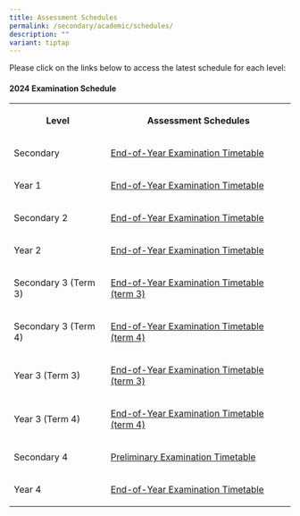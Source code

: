 ```yaml
---
title: Assessment Schedules
permalink: /secondary/academic/schedules/
description: ""
variant: tiptap
---
```

<p>Please click on the links below to access the latest schedule for each
level:</p>
<h4><strong>2024 Examination Schedule</strong></h4>
<table style="minWidth: 50px">
<colgroup>
<col>
<col>
</colgroup>
<tbody>
<tr>
<th rowspan="1" colspan="1">
<p>Level</p>
</th>
<th rowspan="1" colspan="1">
<p>Assessment Schedules</p>
</th>
</tr>
<tr>
<td rowspan="1" colspan="1">
<p>Secondary</p>
</td>
<td rowspan="1" colspan="1">
<p><a href="https://drive.google.com/file/d/116yoFIw1pq_Khz-qbJBhtMr4yHQsJV9r/view?usp=drive_link" rel="noopener noreferrer nofollow" target="_blank">End-of-Year Examination Timetable</a>
</p>
</td>
</tr>
<tr>
<td rowspan="1" colspan="1">
<p>Year 1</p>
</td>
<td rowspan="1" colspan="1">
<p><a href="https://drive.google.com/file/d/1dv4TsPvtb3pnroYK0zGcv9Jl48PN3myD/view?usp=drive_link" rel="noopener noreferrer nofollow" target="_blank">End-of-Year Examination Timetable</a>
</p>
</td>
</tr>
<tr>
<td rowspan="1" colspan="1">
<p>Secondary 2</p>
</td>
<td rowspan="1" colspan="1">
<p><a href="https://drive.google.com/file/d/1JCSE27QeunkcIoI3TxZtjJmOxaHJq3pG/view?usp=drive_link" rel="noopener noreferrer nofollow" target="_blank">End-of-Year Examination Timetable</a>
</p>
</td>
</tr>
<tr>
<td rowspan="1" colspan="1">
<p>Year 2</p>
</td>
<td rowspan="1" colspan="1">
<p><a href="https://drive.google.com/file/d/1UnbE9TN-M0J-J2U28aAkeHfI02TX5SYJ/view?usp=drive_link" rel="noopener noreferrer nofollow" target="_blank">End-of-Year Examination Timetable</a>
</p>
</td>
</tr>
<tr>
<td rowspan="1" colspan="1">
<p>Secondary 3 (Term 3)</p>
</td>
<td rowspan="1" colspan="1">
<p><a href="https://drive.google.com/file/d/1oD0xJGYkvvF_Kjix8PGxjbEBWfOd2MRf/view?usp=drive_link" rel="noopener noreferrer nofollow" target="_blank">End-of-Year Examination Timetable (term 3)</a>
</p>
</td>
</tr>
<tr>
<td rowspan="1" colspan="1">
<p>Secondary 3 (Term 4)</p>
</td>
<td rowspan="1" colspan="1">
<p><a href="https://drive.google.com/file/d/1yF5mijMZAZh8jfQqmuWB1-ZvW0Y5eZ53/view?usp=drive_link" rel="noopener noreferrer nofollow" target="_blank">End-of-Year Examination Timetable (term 4)</a>
</p>
</td>
</tr>
<tr>
<td rowspan="1" colspan="1">
<p>Year 3 (Term 3)</p>
</td>
<td rowspan="1" colspan="1">
<p><a href="https://drive.google.com/file/d/12ghcMyqit7-skP0QT0YCZe4iBqY0oTqD/view?usp=drive_link" rel="noopener noreferrer nofollow" target="_blank">End-of-Year Examination Timetable (term 3)</a>
</p>
</td>
</tr>
<tr>
<td rowspan="1" colspan="1">
<p>Year 3 (Term 4)</p>
</td>
<td rowspan="1" colspan="1">
<p><a href="https://drive.google.com/file/d/191aRg-9vISWAXWf7HuQIOWUsRv8jDJjs/view?usp=drive_link" rel="noopener noreferrer nofollow" target="_blank">End-of-Year Examination Timetable (term 4)</a>
</p>
</td>
</tr>
<tr>
<td rowspan="1" colspan="1">
<p>Secondary 4</p>
</td>
<td rowspan="1" colspan="1">
<p><a href="https://drive.google.com/file/d/1RyCUDXhX_wRNokkwUMlhBOoxn2c34JYp/view?usp=drive_link" rel="noopener noreferrer nofollow" target="_blank">Preliminary Examination Timetable</a>
</p>
</td>
</tr>
<tr>
<td rowspan="1" colspan="1">
<p>Year 4</p>
</td>
<td rowspan="1" colspan="1">
<p><a href="https://drive.google.com/file/d/1X6YDaNqmrmr5UvVW8rqoPgL-uPA1ZrbR/view?usp=sharing" rel="noopener noreferrer nofollow" target="_blank">End-of-Year Examination Timetable</a>
</p>
</td>
</tr>
</tbody>
</table>
<p></p>
<p></p>
<p></p>